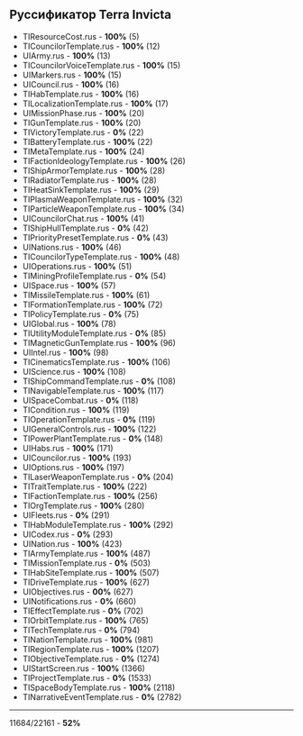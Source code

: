 Руссификатор Terra Invicta
---
- TIResourceCost.rus                                     - __100%__ (5)
- TICouncilorTemplate.rus                                - __100%__ (12)
- UIArmy.rus                                             - __100%__ (13)
- TICouncilorVoiceTemplate.rus                           - __100%__ (15)
- UIMarkers.rus                                          - __100%__ (15)
- UICouncil.rus                                          - __100%__ (16)
- TIHabTemplate.rus                                      - __100%__ (16)
- TILocalizationTemplate.rus                             - __100%__ (17)
- UIMissionPhase.rus                                     - __100%__ (20)
- TIGunTemplate.rus                                      - __100%__ (20)
- TIVictoryTemplate.rus                                  - __0%__ (22)
- TIBatteryTemplate.rus                                  - __100%__ (22)
- TIMetaTemplate.rus                                     - __100%__ (24)
- TIFactionIdeologyTemplate.rus                          - __100%__ (26)
- TIShipArmorTemplate.rus                                - __100%__ (28)
- TIRadiatorTemplate.rus                                 - __100%__ (28)
- TIHeatSinkTemplate.rus                                 - __100%__ (29)
- TIPlasmaWeaponTemplate.rus                             - __100%__ (32)
- TIParticleWeaponTemplate.rus                           - __100%__ (34)
- UICouncilorChat.rus                                    - __100%__ (41)
- TIShipHullTemplate.rus                                 - __0%__ (42)
- TIPriorityPresetTemplate.rus                           - __0%__ (43)
- UINations.rus                                          - __100%__ (46)
- TICouncilorTypeTemplate.rus                            - __100%__ (48)
- UIOperations.rus                                       - __100%__ (51)
- TIMiningProfileTemplate.rus                            - __0%__ (54)
- UISpace.rus                                            - __100%__ (57)
- TIMissileTemplate.rus                                  - __100%__ (61)
- TIFormationTemplate.rus                                - __100%__ (72)
- TIPolicyTemplate.rus                                   - __0%__ (75)
- UIGlobal.rus                                           - __100%__ (78)
- TIUtilityModuleTemplate.rus                            - __0%__ (85)
- TIMagneticGunTemplate.rus                              - __100%__ (96)
- UIIntel.rus                                            - __100%__ (98)
- TICinematicsTemplate.rus                               - __100%__ (106)
- UIScience.rus                                          - __100%__ (108)
- TIShipCommandTemplate.rus                              - __0%__ (108)
- TINavigableTemplate.rus                                - __100%__ (117)
- UISpaceCombat.rus                                      - __0%__ (118)
- TICondition.rus                                        - __100%__ (119)
- TIOperationTemplate.rus                                - __0%__ (119)
- UIGeneralControls.rus                                  - __100%__ (122)
- TIPowerPlantTemplate.rus                               - __0%__ (148)
- UIHabs.rus                                             - __100%__ (171)
- UICouncilor.rus                                        - __100%__ (193)
- UIOptions.rus                                          - __100%__ (197)
- TILaserWeaponTemplate.rus                              - __0%__ (204)
- TITraitTemplate.rus                                    - __100%__ (222)
- TIFactionTemplate.rus                                  - __100%__ (256)
- TIOrgTemplate.rus                                      - __100%__ (280)
- UIFleets.rus                                           - __0%__ (291)
- TIHabModuleTemplate.rus                                - __100%__ (292)
- UICodex.rus                                            - __0%__ (293)
- UINation.rus                                           - __100%__ (423)
- TIArmyTemplate.rus                                     - __100%__ (487)
- TIMissionTemplate.rus                                  - __0%__ (503)
- TIHabSiteTemplate.rus                                  - __100%__ (507)
- TIDriveTemplate.rus                                    - __100%__ (627)
- UIObjectives.rus                                       - __00%__ (627)
- UINotifications.rus                                    - __0%__ (660)
- TIEffectTemplate.rus                                   - __0%__ (702)
- TIOrbitTemplate.rus                                    - __100%__ (765)
- TITechTemplate.rus                                     - __0%__ (794)
- TINationTemplate.rus                                   - __100%__ (981)
- TIRegionTemplate.rus                                   - __100%__ (1207)
- TIObjectiveTemplate.rus                                - __0%__ (1274)
- UIStartScreen.rus                                      - __100%__ (1366)
- TIProjectTemplate.rus                                  - __0%__ (1533)
- TISpaceBodyTemplate.rus                                - __100%__ (2118)
- TINarrativeEventTemplate.rus                           - __0%__ (2782)
---
11684/22161                                               - __52%__